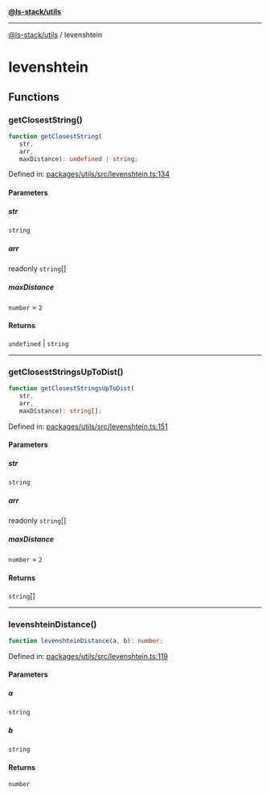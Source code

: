 [**@ls-stack/utils**](README.md)

***

[@ls-stack/utils](modules.md) / levenshtein

# levenshtein

## Functions

### getClosestString()

```ts
function getClosestString(
   str, 
   arr, 
   maxDistance): undefined | string;
```

Defined in: [packages/utils/src/levenshtein.ts:134](https://github.com/lucasols/utils/blob/main/packages/utils/src/levenshtein.ts#L134)

#### Parameters

##### str

`string`

##### arr

readonly `string`[]

##### maxDistance

`number` = `2`

#### Returns

`undefined` \| `string`

***

### getClosestStringsUpToDist()

```ts
function getClosestStringsUpToDist(
   str, 
   arr, 
   maxDistance): string[];
```

Defined in: [packages/utils/src/levenshtein.ts:151](https://github.com/lucasols/utils/blob/main/packages/utils/src/levenshtein.ts#L151)

#### Parameters

##### str

`string`

##### arr

readonly `string`[]

##### maxDistance

`number` = `2`

#### Returns

`string`[]

***

### levenshteinDistance()

```ts
function levenshteinDistance(a, b): number;
```

Defined in: [packages/utils/src/levenshtein.ts:119](https://github.com/lucasols/utils/blob/main/packages/utils/src/levenshtein.ts#L119)

#### Parameters

##### a

`string`

##### b

`string`

#### Returns

`number`
